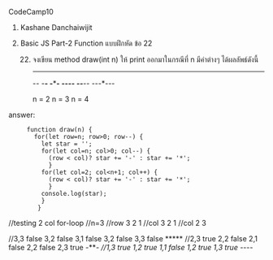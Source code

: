 CodeCamp10  
1. Kashane Danchaiwijit  
2. Basic JS Part-2 Function แบบฝึกหัด  ข้อ 22

    22) จงเขียน method draw(int n) ให้ print ออกมาในกรณีที่ n มีค่าต่างๆ ได้ผลลัพธ์ดังนี้

        ***             *****               *******
        -*-             -***-               -*****-
                        --*--               --***--
                                            ---*---
        
        n = 2           n = 3               n = 4


answer:
   
         function draw(n) {
           for(let row=n; row>0; row--) {
             let star = '';
             for(let col=n; col>0; col--) {
               (row < col)? star += '-' : star += '*';
               }
             for(let col=2; col<n+1; col++) {
               (row < col)? star += '-' : star += '*';
               }
             console.log(star);
             }
            }

//testing 2 col for-loop
//n=3
//row 3 2 1
//col 3 2 1 //col 2 3 

//3,3 false 3,2 false 3,1 false 3,2 false 3,3 false *****
//2,3 true  2,2 false 2,1 false 2,2 false 2,3 true  -***-
//1,3 true  1,2 true  1,1 false 1,2 true  1,3 true  --*--

